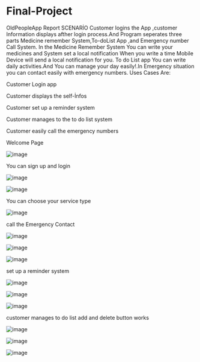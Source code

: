 # Final-Project
OldPeopleApp  Report
SCENARİO
Customer logins the App ,customer Information  displays afther login process.And Program seperates three parts Medicine remember System,To-doList App ,and Emergency number Call System.
In the Medicine Remember System You can write your medicines and System set a local notification When you write a time Mobile Device will send a local notification for you.
To do List app You can write daily activities.And You can manage your day easily!.In Emergency situation you can contact easily with emergency numbers.
Uses Cases Are:

Customer Login app 

Customer displays the self-İnfos

Customer set up a reminder system

Customer manages to the to do list system

Customer easily call the emergency numbers




Welcome Page

![image](https://user-images.githubusercontent.com/101176588/171105868-f5039c82-f227-4a11-b53a-cdd6ab04b0aa.png)



You can sign up and login

![image](https://user-images.githubusercontent.com/101176588/171106285-650816b0-9e1a-42b7-8770-745e1d5818c0.png)


![image](https://user-images.githubusercontent.com/101176588/171106406-a619225c-1b51-4aef-b865-d8eb98d3cfb2.png)




You can choose your service type

![image](https://user-images.githubusercontent.com/101176588/171106867-f19d8fbb-e649-49d5-a4dc-3ef536bf5257.png)



call the Emergency Contact

![image](https://user-images.githubusercontent.com/101176588/171107124-584bd1af-9d76-439d-ade8-283bcb0f909f.png)


![image](https://user-images.githubusercontent.com/101176588/171106948-7f356f4f-0575-4a44-bd13-1c3894b9e112.png)


![image](https://user-images.githubusercontent.com/101176588/171107025-19c671d8-88b8-416d-adce-c2310696a19c.png)


set up a reminder system


![image](https://user-images.githubusercontent.com/101176588/171107302-c85be55d-a9fd-4632-8475-9820e7ff7449.png)


![image](https://user-images.githubusercontent.com/101176588/171107320-6f2c8c3c-a119-487a-bb8c-0b2639fbf62b.png)


![image](https://user-images.githubusercontent.com/101176588/171107339-751ec36f-de32-4a6b-9c03-7487c3c7b45e.png)


customer manages to do list add and delete button works

![image](https://user-images.githubusercontent.com/101176588/171107597-dcfd06cc-8b5f-4df2-a431-b12aa6ec2aa7.png)


![image](https://user-images.githubusercontent.com/101176588/171107609-133f3909-3d94-4702-a71d-c62d2fffb259.png)


![image](https://user-images.githubusercontent.com/101176588/171107630-7f3c9f81-a284-4c89-a528-a9d0bb583c46.png)

